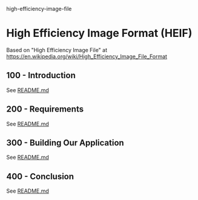 high-efficiency-image-file
# High Efficiency Image Format (HEIF)

Based on "High Efficiency Image File" at https://en.wikipedia.org/wiki/High_Efficiency_Image_File_Format

## 100 - Introduction

See [README.md](./100/README.md)

## 200 - Requirements

See [README.md](./200/README.md)

## 300 - Building Our Application

See [README.md](./300/README.md)

## 400 - Conclusion

See [README.md](./400/README.md)
